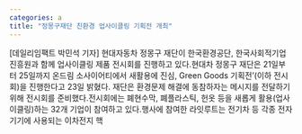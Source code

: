 ```yaml
---
categories: a
title: "정몽구재단 친환경 업사이클링 기획전 개최"
---
```

[데일리임팩트 박민석 기자] 현대자동차 정몽구 재단이 한국환경공단, 한국사회적기업진흥원과 함께 업사이클링 제품 전시회를 진행하고 있다.현대차 정몽구 재단은 21일부터 25일까지 온드림 소사이어티에서 새활용에 진심, Green Goods 기획전’(이하 전시회)을 진행한다고 23일 밝혔다. 재단은 환경문제 해결에 동참하자는 메시지를 전달하기 위해 전시회를 준비했다.전시회에는 폐현수막, 폐플라스틱, 헌옷 등을 새롭게 활용(업사이클링)하는 32개 기업이 참여하고 있다.행사에 참여한 라잇루트는 전기차 등 각종 전자기기에 사용되는 이차전지 핵
